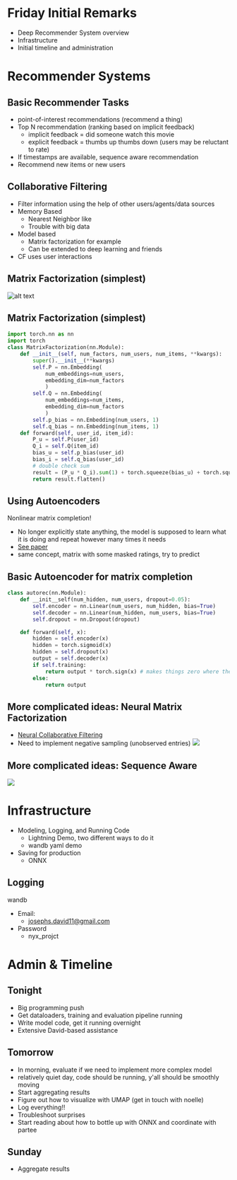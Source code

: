 # Friday Initial Remarks

- Deep Recommender System overview
- Infrastructure
- Initial timeline and administration


# Recommender Systems

## Basic Recommender Tasks

* point-of-interest recommendations (recommend a thing)
* Top N recommendation (ranking based on implicit feedback)
	* implicit feedback = did someone watch this movie
	* explicit feedback = thumbs up thumbs down (users may be reluctant to rate)
* If timestamps are available, sequence aware recommendation
* Recommend new items or new users

## Collaborative Filtering

* Filter information using the help of other users/agents/data sources
* Memory Based
	* Nearest Neighbor like
	* Trouble with big data
* Model based
	* Matrix factorization for example
	* Can be extended to deep learning and friends
* CF uses user interactions


## Matrix Factorization (simplest)

![alt text](https://d2l.ai/_images/rec-mf.svg)


## Matrix Factorization (simplest)

```python
import torch.nn as nn
import torch
class MatrixFactorization(nn.Module):
	def __init__(self, num_factors, num_users, num_items, **kwargs):
		super().__init__(**kwargs)
		self.P = nn.Embedding(
			num_embeddings=num_users,
			embedding_dim=num_factors
			)
		self.Q = nn.Embedding(
			num_embeddings=num_items,
			embedding_dim=num_factors
			)
		self.p_bias = nn.Embedding(num_users, 1)
		self.q_bias = nn.Embedding(num_items, 1)
	def forward(self, user_id, item_id):
		P_u = self.P(user_id)
		Q_i = self.Q(item_id)
		bias_u = self.p_bias(user_id)
		bias_i = self.q_bias(user_id)
		# double check sum
		result = (P_u * Q_i).sum(1) + torch.squeeze(bias_u) + torch.squeeze(bias_i)
		return result.flatten()
```

## Using Autoencoders

Nonlinear matrix completion!

* No longer explicitly state anything, the model is supposed to learn what it is doing and repeat however many times it needs
* [See paper](http://users.cecs.anu.edu.au/~akmenon/papers/autorec/autorec-paper.pdf)
* same concept, matrix with some masked ratings, try to predict


## Basic Autoencoder for matrix completion

```python
class autorec(nn.Module):
	def __init__self(num_hidden, num_users, dropout=0.05):
		self.encoder = nn.Linear(num_users, num_hidden, bias=True)
		self.decoder = nn.Linear(num_hidden, num_users, bias=True)
		self.dropout = nn.Dropout(dropout)

	def forward(self, x):
		hidden = self.encoder(x)
		hidden = torch.sigmoid(x)
		hidden = self.dropout(x)
		output = self.decoder(x)
		if self.training:
			return output * torch.sign(x) # makes things zero where they should be
		else:
			return output
```

## More complicated ideas: Neural Matrix Factorization

* [Neural Collaborative Filtering](https://www.comp.nus.edu.sg/~xiangnan/papers/ncf.pdf)
* Need to implement negative sampling (unobserved entries)
![](https://d2l.ai/_images/rec-neumf.svg)

## More complicated ideas: Sequence Aware
![](https://d2l.ai/_images/rec-caser.svg)

# Infrastructure

- Modeling, Logging, and Running Code
    - Lightning Demo, two different ways to do it
    - wandb yaml demo
- Saving for production
	- ONNX


## Logging

wandb[](https://app.wandb.ai)

- Email:
	- josephs.david11@gmail.com
- Password
	- nyx_projct

# Admin & Timeline


## Tonight

- Big programming push
- Get dataloaders, training and evaluation pipeline running
- Write model code, get it running overnight
- Extensive David-based assistance

## Tomorrow

- In morning, evaluate if we need to implement more complex model
- relatively quiet day, code should be running, y'all should be smoothly moving
- Start aggregating results
- Figure out how to visualize with UMAP (get in touch with noelle)
- Log everything!!
- Troubleshoot surprises
- Start reading about how to bottle up with ONNX and coordinate with partee

## Sunday

- Aggregate results
